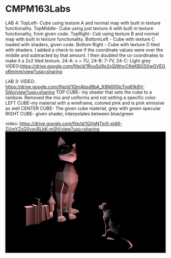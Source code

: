 # CMPM163Labs
LAB 4: TopLeft- Cube using texture A and normal map with built in texture functionality. 
TopMiddle- Cube using just texture A with built in texture functionality, from given code.
TopRight- Cub using texture B and normal map with built in texture functionality.
BottomLeft - Cube with texture C loaded with shaders, given code.
Bottom Right - Cube with texture D tiled with shaders. I added a check to see if the coordinate values were over the middle and subtracted by that amount. I then doubled the uv coordinates to make it a 2x2 tiled texture.
24-A: x = 7U, 24-B: 7-7V, 24-C: Light grey
VIDEO:https://drive.google.com/file/d/1RvuSz9o2xQiWncCKeKBGSXwGVEGxRmmm/view?usp=sharing


LAB 3:
  VIDEO: https://drive.google.com/file/d/1QmAbsd8bA_K8N0Il5IcTnq81k8V-5Alo/view?usp=sharing
 TOP CUBE- my shader that sets the cube to a rainbow. Removed the mix and uniforms and not setting a specific color.
  LEFT CUBE-my material with a wireframe, colored pink and is pink emissive as well
  CENTER CUBE- The given cube material, grey with green specular
  RIGHT CUBE- given shader, interpolates between blue/green



video: https://drive.google.com/file/d/1QVgNTmX-pl46-ZUmYZsG0yxcRLbK-mSH/view?usp=sharing
![](images/lab2part2.png)
